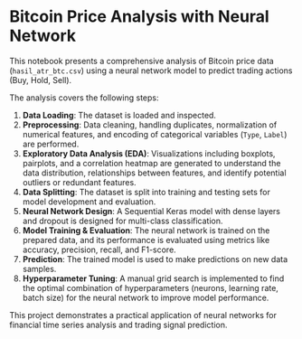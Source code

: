 # Bitcoin Price Analysis with Neural Network

This notebook presents a comprehensive analysis of Bitcoin price data (`hasil_atr_btc.csv`) using a neural network model to predict trading actions (Buy, Hold, Sell).

The analysis covers the following steps:

1.  **Data Loading**: The dataset is loaded and inspected.
2.  **Preprocessing**: Data cleaning, handling duplicates, normalization of numerical features, and encoding of categorical variables (`Type`, `Label`) are performed.
3.  **Exploratory Data Analysis (EDA)**: Visualizations including boxplots, pairplots, and a correlation heatmap are generated to understand the data distribution, relationships between features, and identify potential outliers or redundant features.
4.  **Data Splitting**: The dataset is split into training and testing sets for model development and evaluation.
5.  **Neural Network Design**: A Sequential Keras model with dense layers and dropout is designed for multi-class classification.
6.  **Model Training & Evaluation**: The neural network is trained on the prepared data, and its performance is evaluated using metrics like accuracy, precision, recall, and F1-score.
7.  **Prediction**: The trained model is used to make predictions on new data samples.
8.  **Hyperparameter Tuning**: A manual grid search is implemented to find the optimal combination of hyperparameters (neurons, learning rate, batch size) for the neural network to improve model performance.

This project demonstrates a practical application of neural networks for financial time series analysis and trading signal prediction.
